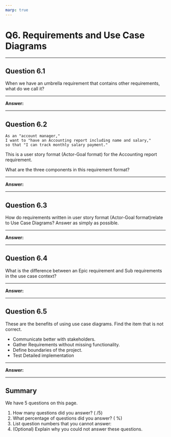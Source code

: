 ```yaml
---
marp: true
---
```


# Q6. Requirements and Use Case Diagrams

---

## Question 6.1

When we have an umbrella requirement that contains other requirements, what do we call it?

---

**Answer:**

---

## Question 6.2

```text
As an "account manager,"
I want to "have an Accounting report including name and salary,"
so that "I can track monthly salary payment."
```

This is a user story format (Actor-Goal format) for the Accounting report requirement.

What are the three components in this requirement format?

---

**Answer:**

---

## Question 6.3

How do requirements written in user story format (Actor-Goal format)relate to Use Case Diagrams? Answer as simply as possible.

---

**Answer:**

---

## Question 6.4

What is the difference between an Epic requirement and Sub requirements in the use case context?

---

**Answer:**

---

## Question 6.5

These are the benefits of using use case diagrams. Find the item that is not correct.

- Communicate better with stakeholders.
- Gather Requirements without missing functionality.
- Define boundaries of the project.
- Test Detailed implementation

---

**Answer:**

---

## Summary

We have 5 questions on this page.

1. How many questions did you answer? ( /5)
2. What percentage of questions did you answer? (  %)
3. List question numbers that you cannot answer:
4. (Optional) Explain why you could not answer these questions.